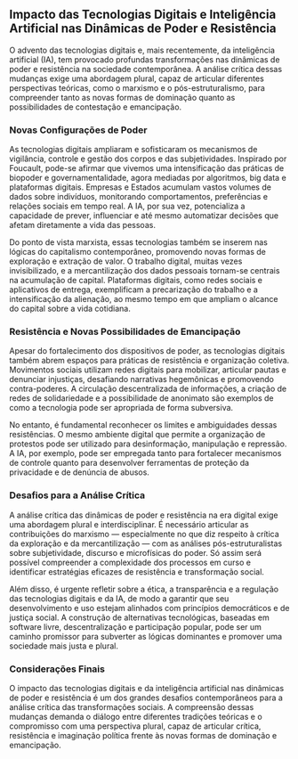 
## Impacto das Tecnologias Digitais e Inteligência Artificial nas Dinâmicas de Poder e Resistência

O advento das tecnologias digitais e, mais recentemente, da inteligência artificial (IA), tem provocado profundas transformações nas dinâmicas de poder e resistência na sociedade contemporânea. A análise crítica dessas mudanças exige uma abordagem plural, capaz de articular diferentes perspectivas teóricas, como o marxismo e o pós-estruturalismo, para compreender tanto as novas formas de dominação quanto as possibilidades de contestação e emancipação.

### Novas Configurações de Poder

As tecnologias digitais ampliaram e sofisticaram os mecanismos de vigilância, controle e gestão dos corpos e das subjetividades. Inspirado por Foucault, pode-se afirmar que vivemos uma intensificação das práticas de biopoder e governamentalidade, agora mediadas por algoritmos, big data e plataformas digitais. Empresas e Estados acumulam vastos volumes de dados sobre indivíduos, monitorando comportamentos, preferências e relações sociais em tempo real. A IA, por sua vez, potencializa a capacidade de prever, influenciar e até mesmo automatizar decisões que afetam diretamente a vida das pessoas.

Do ponto de vista marxista, essas tecnologias também se inserem nas lógicas do capitalismo contemporâneo, promovendo novas formas de exploração e extração de valor. O trabalho digital, muitas vezes invisibilizado, e a mercantilização dos dados pessoais tornam-se centrais na acumulação de capital. Plataformas digitais, como redes sociais e aplicativos de entrega, exemplificam a precarização do trabalho e a intensificação da alienação, ao mesmo tempo em que ampliam o alcance do capital sobre a vida cotidiana.

### Resistência e Novas Possibilidades de Emancipação

Apesar do fortalecimento dos dispositivos de poder, as tecnologias digitais também abrem espaços para práticas de resistência e organização coletiva. Movimentos sociais utilizam redes digitais para mobilizar, articular pautas e denunciar injustiças, desafiando narrativas hegemônicas e promovendo contra-poderes. A circulação descentralizada de informações, a criação de redes de solidariedade e a possibilidade de anonimato são exemplos de como a tecnologia pode ser apropriada de forma subversiva.

No entanto, é fundamental reconhecer os limites e ambiguidades dessas resistências. O mesmo ambiente digital que permite a organização de protestos pode ser utilizado para desinformação, manipulação e repressão. A IA, por exemplo, pode ser empregada tanto para fortalecer mecanismos de controle quanto para desenvolver ferramentas de proteção da privacidade e de denúncia de abusos.

### Desafios para a Análise Crítica

A análise crítica das dinâmicas de poder e resistência na era digital exige uma abordagem plural e interdisciplinar. É necessário articular as contribuições do marxismo — especialmente no que diz respeito à crítica da exploração e da mercantilização — com as análises pós-estruturalistas sobre subjetividade, discurso e microfísicas do poder. Só assim será possível compreender a complexidade dos processos em curso e identificar estratégias eficazes de resistência e transformação social.

Além disso, é urgente refletir sobre a ética, a transparência e a regulação das tecnologias digitais e da IA, de modo a garantir que seu desenvolvimento e uso estejam alinhados com princípios democráticos e de justiça social. A construção de alternativas tecnológicas, baseadas em software livre, descentralização e participação popular, pode ser um caminho promissor para subverter as lógicas dominantes e promover uma sociedade mais justa e plural.

### Considerações Finais

O impacto das tecnologias digitais e da inteligência artificial nas dinâmicas de poder e resistência é um dos grandes desafios contemporâneos para a análise crítica das transformações sociais. A compreensão dessas mudanças demanda o diálogo entre diferentes tradições teóricas e o compromisso com uma perspectiva plural, capaz de articular crítica, resistência e imaginação política frente às novas formas de dominação e emancipação.
```
